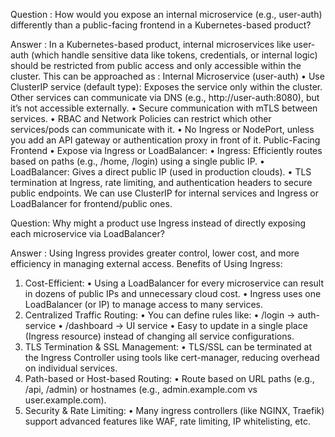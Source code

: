 Question : How would you expose an internal microservice (e.g., user-auth) differently than a public-facing frontend in a Kubernetes-based product?

Answer : In a Kubernetes-based product, internal microservices like user-auth (which handle sensitive data like tokens, credentials, or internal logic) should be restricted from public access and only accessible within the cluster. This can be approached as :
Internal Microservice (user-auth)
• Use ClusterIP service (default type):
Exposes the service only within the cluster. Other services can communicate via DNS (e.g., http://user-auth:8080), but it’s not accessible externally.
• Secure communication with mTLS between services.
• RBAC and Network Policies can restrict which other services/pods can communicate with it.
• No Ingress or NodePort, unless you add an API gateway or authentication proxy in front of it.
 Public-Facing Frontend
• Expose via Ingress or LoadBalancer:
• Ingress: Efficiently routes based on paths (e.g., /home, /login) using a single public IP.
• LoadBalancer: Gives a direct public IP (used in production clouds).
• TLS termination at Ingress, rate limiting, and authentication headers to secure public endpoints.
We can use ClusterIP for internal services and Ingress or LoadBalancer for frontend/public ones.


Question: Why might a product use Ingress instead of directly exposing each microservice via LoadBalancer?

Answer : Using Ingress provides greater control, lower cost, and more efficiency in managing external access.
Benefits of Using Ingress:
1. Cost-Efficient:
• Using a LoadBalancer for every microservice can result in dozens of public IPs and unnecessary cloud cost.
• Ingress uses one LoadBalancer (or IP) to manage access to many services.
2. Centralized Traffic Routing:
• You can define rules like:
• /login → auth-service
• /dashboard → UI service
• Easy to update in a single place (Ingress resource) instead of changing all service configurations.
3. TLS Termination & SSL Management:
• TLS/SSL can be terminated at the Ingress Controller using tools like cert-manager, reducing overhead on individual services.
4. Path-based or Host-based Routing:
• Route based on URL paths (e.g., /api, /admin) or hostnames (e.g., admin.example.com vs user.example.com).
5. Security & Rate Limiting:
• Many ingress controllers (like NGINX, Traefik) support advanced features like WAF, rate limiting, IP whitelisting, etc.